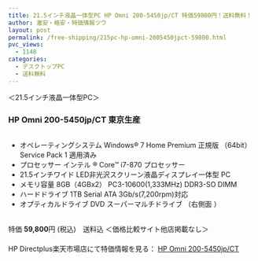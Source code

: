```yaml
---
title: 21.5インチ液晶一体型PC HP Omni 200-5450jp/CT 特価59800円！送料無料！
author: 激安・格安・特価情報ツウ
layout: post
permalink: /free-shipping/215pc-hp-omni-2005450jpct-59800.html
pvc_views:
  - 1148
categories:
  - デスクトップPC
  - 送料無料
---
```

＜21.5インチ液晶一体型PC＞

### HP Omni 200-5450jp/CT 東京生産

<div class="img-bg2 img_L">
  <a href="http://hb.afl.rakuten.co.jp/hgc/0d61fdc7.0ef53030.0d61fdc8.fc624125/?pc=http%3a%2f%2fitem.rakuten.co.jp%2fdirectplus%2f200-5450jp-2%2f%3fscid%3daf_ich_link_img&#038;m=http%3a%2f%2fm.rakuten.co.jp%2fdirectplus%2fi%2f10000213%2f" target="_blank"><img src="http://hbb.afl.rakuten.co.jp/hgb/?pc=http%3a%2f%2fthumbnail.image.rakuten.co.jp%2f%400_mall%2fdirectplus%2fcabinet%2fdesk%2f200-5450jp-2%2f200-5450jp-2-p1.jpg%3f_ex%3d128x128&#038;m=http%3a%2f%2fthumbnail.image.rakuten.co.jp%2f%400_mall%2fdirectplus%2fcabinet%2fdesk%2f200-5450jp-2%2f200-5450jp-2-p1.jpg" border="0" title="" alt="" /></a>
</div>

<!--more-->

  * オペレーティングシステム Windows® 7 Home Premium 正規版 （64bit） Service Pack 1 適用済み
  * プロセッサー インテル ® Core™ i7-870 プロセッサー
  * 21.5インチワイド LED非光沢スクリーン液晶ディスプレイ一体型 PC
  * メモリ容量 8GB（4GBx2） PC3-10600(1,333MHz) DDR3-SO DIMM
  * ハードドライブ 1TB Serial ATA 3Gb/s(7,200rpm)対応
  * オプティカルドライブ DVD スーパーマルチドライブ （右側面 ） 

<br clear="all" />特価 <span class="tokka-price"><strong>59,800</strong></span>円 (税込)　送料込 ＜価格比較サイト他店掲載なし＞  
　　  
HP Directplus楽天市場店にて特価情報を見る： <a href="http://hb.afl.rakuten.co.jp/hgc/0d61fdc7.0ef53030.0d61fdc8.fc624125/?pc=http%3a%2f%2fitem.rakuten.co.jp%2fdirectplus%2f200-5450jp-2%2f%3fscid%3daf_ich_link_img&#038;m=http%3a%2f%2fm.rakuten.co.jp%2fdirectplus%2fi%2f10000213%2f" target="_blank"><span class="fs150p">HP Omni 200-5450jp/CT</span></a>